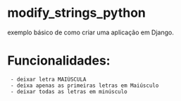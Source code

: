 ﻿# modify_strings_python
 
 exemplo básico de como criar uma aplicação em Django.
 
 # Funcionalidades:
     - deixar letra MAIÚSCULA
     - deixa apenas as primeiras letras em Maiúsculo
     - deixar todas as letras em minúsculo
    
